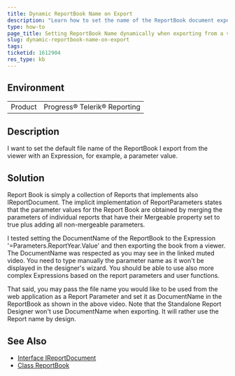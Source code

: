 ```yaml
---
title: Dynamic ReportBook Name on Export
description: "Learn how to set the name of the ReportBook document exported from a viewer dynamically ."
type: how-to
page_title: Setting ReportBook Name dynamically when exporting from a viewer
slug: dynamic-reportbook-name-on-export
tags: 
ticketid: 1612904
res_type: kb
---
```


## Environment

<table>
    <tbody>
        <tr>
            <td>Product</td>
            <td>Progress® Telerik® Reporting</td>
        </tr>
    </tbody>
</table>

## Description

I want to set the default file name of the ReportBook I export from the viewer with an Expression, for example, a parameter value.

## Solution

 Report Book is simply a collection of Reports that implements also IReportDocument. The implicit implementation of ReportParameters states that the parameter values for the Report Book are obtained by merging the parameters of individual reports that have their Mergeable property set to true plus adding all non-mergeable parameters.

I tested setting the DocumentName of the ReportBook to the Expression '=Parameters.ReportYear.Value' and then exporting the book from a viewer. The DocumentName was respected as you may see in the linked muted video. You need to type manually the parameter name as it won't be displayed in the designer's wizard. You should be able to use also more complex Expressions based on the report parameters and user functions.

That said, you may pass the file name you would like to be used from the web application as a Report Parameter and set it as DocumentName in the ReportBook as shown in the above video. Note that the Standalone Report Designer won't use DocumentName when exporting. It will rather use the Report name by design.

## See Also

* [Interface IReportDocument](/api/telerik.reporting.ireportdocument)
* [Class ReportBook](/api/telerik.reporting.reportbook)
